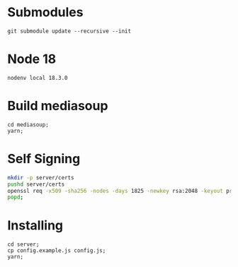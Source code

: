 # Submodules

```
git submodule update --recursive --init
```

# Node 18

```
nodenv local 18.3.0
```

# Build mediasoup

```
cd mediasoup;
yarn;
```

# Self Signing

```sh
mkdir -p server/certs
pushd server/certs
openssl req -x509 -sha256 -nodes -days 1825 -newkey rsa:2048 -keyout privkey.pem -out fullchain.pem
popd;
```

# Installing

```
cd server;
cp config.example.js config.js;
yarn;
```
